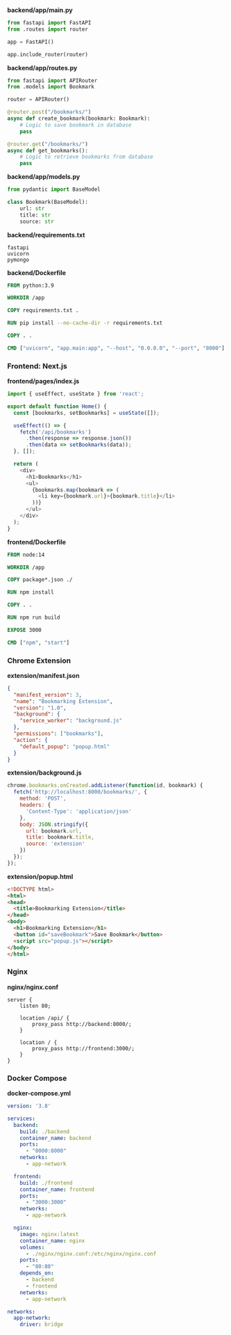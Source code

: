 **backend/app/main.py**
```python
from fastapi import FastAPI
from .routes import router

app = FastAPI()

app.include_router(router)
```

**backend/app/routes.py**
```python
from fastapi import APIRouter
from .models import Bookmark

router = APIRouter()

@router.post("/bookmarks/")
async def create_bookmark(bookmark: Bookmark):
    # Logic to save bookmark in database
    pass

@router.get("/bookmarks/")
async def get_bookmarks():
    # Logic to retrieve bookmarks from database
    pass
```

**backend/app/models.py**
```python
from pydantic import BaseModel

class Bookmark(BaseModel):
    url: str
    title: str
    source: str
```

**backend/requirements.txt**
```
fastapi
uvicorn
pymongo
```

**backend/Dockerfile**
```Dockerfile
FROM python:3.9

WORKDIR /app

COPY requirements.txt .

RUN pip install --no-cache-dir -r requirements.txt

COPY . .

CMD ["uvicorn", "app.main:app", "--host", "0.0.0.0", "--port", "8000"]
```

### Frontend: Next.js

**frontend/pages/index.js**
```javascript
import { useEffect, useState } from 'react';

export default function Home() {
  const [bookmarks, setBookmarks] = useState([]);

  useEffect(() => {
    fetch('/api/bookmarks')
      .then(response => response.json())
      .then(data => setBookmarks(data));
  }, []);

  return (
    <div>
      <h1>Bookmarks</h1>
      <ul>
        {bookmarks.map(bookmark => (
          <li key={bookmark.url}>{bookmark.title}</li>
        ))}
      </ul>
    </div>
  );
}
```

**frontend/Dockerfile**
```Dockerfile
FROM node:14

WORKDIR /app

COPY package*.json ./

RUN npm install

COPY . .

RUN npm run build

EXPOSE 3000

CMD ["npm", "start"]
```

### Chrome Extension

**extension/manifest.json**
```json
{
  "manifest_version": 3,
  "name": "Bookmarking Extension",
  "version": "1.0",
  "background": {
    "service_worker": "background.js"
  },
  "permissions": ["bookmarks"],
  "action": {
    "default_popup": "popup.html"
  }
}
```

**extension/background.js**
```javascript
chrome.bookmarks.onCreated.addListener(function(id, bookmark) {
  fetch('http://localhost:8000/bookmarks/', {
    method: 'POST',
    headers: {
      'Content-Type': 'application/json'
    },
    body: JSON.stringify({
      url: bookmark.url,
      title: bookmark.title,
      source: 'extension'
    })
  });
});
```

**extension/popup.html**
```html
<!DOCTYPE html>
<html>
<head>
  <title>Bookmarking Extension</title>
</head>
<body>
  <h1>Bookmarking Extension</h1>
  <button id="saveBookmark">Save Bookmark</button>
  <script src="popup.js"></script>
</body>
</html>
```

### Nginx

**nginx/nginx.conf**
```nginx
server {
    listen 80;

    location /api/ {
        proxy_pass http://backend:8000/;
    }

    location / {
        proxy_pass http://frontend:3000/;
    }
}
```

### Docker Compose

**docker-compose.yml**
```yaml
version: '3.8'

services:
  backend:
    build: ./backend
    container_name: backend
    ports:
      - "8000:8000"
    networks:
      - app-network

  frontend:
    build: ./frontend
    container_name: frontend
    ports:
      - "3000:3000"
    networks:
      - app-network

  nginx:
    image: nginx:latest
    container_name: nginx
    volumes:
      - ./nginx/nginx.conf:/etc/nginx/nginx.conf
    ports:
      - "80:80"
    depends_on:
      - backend
      - frontend
    networks:
      - app-network

networks:
  app-network:
    driver: bridge
```
